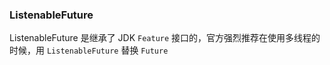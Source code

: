 ### ListenableFuture

ListenableFuture 是继承了 JDK `Feature` 接口的，官方强烈推荐在使用多线程的时候，用 `ListenableFuture` 替换 `Future`

